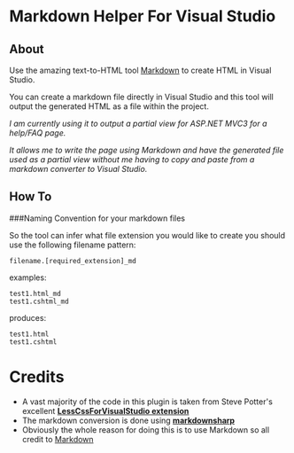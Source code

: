 Markdown Helper For Visual Studio
=================================

About
------

Use the amazing text-to-HTML tool [Markdown](http://daringfireball.net/projects/markdown) to create HTML in Visual Studio.

You can create a markdown file directly in Visual Studio and this tool will output the generated HTML as a file within the project.  

*I am currently using it to output a partial view for ASP.NET MVC3 for a help/FAQ page.*

*It allows me to write the page using Markdown and have the generated file used as a partial view without me having to copy and paste from a markdown converter to Visual Studio.*

How To
------

###Naming Convention for your markdown files

So the tool can infer what file extension you would like to create you should use the following filename pattern:

	filename.[required_extension]_md

examples:

	test1.html_md
	test1.cshtml_md
   
produces:

	test1.html
	test1.cshtml

	
Credits
=======
- A vast majority of the code in this plugin is taken from Steve Potter's excellent [**LessCssForVisualStudio extension**](https://github.com/StevePotter/LessCssForVisualStudio)
- The markdown conversion is done using [**markdownsharp**](http://code.google.com/p/markdownsharp/)
- Obviously the whole reason for doing this is to use Markdown so all credit to [Markdown](http://daringfireball.net/projects/markdown/)